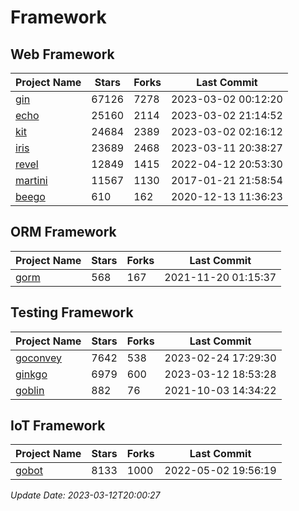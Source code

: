 # Framework

## Web Framework
| Project Name | Stars | Forks | Last Commit |
| ------------ | ----- | ----- | ----------- |
| [gin](https://github.com/gin-gonic/gin) | 67126 | 7278 | 2023-03-02 00:12:20 |
| [echo](https://github.com/labstack/echo) | 25160 | 2114 | 2023-03-02 21:14:52 |
| [kit](https://github.com/go-kit/kit) | 24684 | 2389 | 2023-03-02 02:16:12 |
| [iris](https://github.com/kataras/iris) | 23689 | 2468 | 2023-03-11 20:38:27 |
| [revel](https://github.com/revel/revel) | 12849 | 1415 | 2022-04-12 20:53:30 |
| [martini](https://github.com/go-martini/martini) | 11567 | 1130 | 2017-01-21 21:58:54 |
| [beego](https://github.com/astaxie/beego) | 610 | 162 | 2020-12-13 11:36:23 |

## ORM Framework
| Project Name | Stars | Forks | Last Commit |
| ------------ | ----- | ----- | ----------- |
| [gorm](https://github.com/jinzhu/gorm) | 568 | 167 | 2021-11-20 01:15:37 |

## Testing Framework
| Project Name | Stars | Forks | Last Commit |
| ------------ | ----- | ----- | ----------- |
| [goconvey](https://github.com/smartystreets/goconvey) | 7642 | 538 | 2023-02-24 17:29:30 |
| [ginkgo](https://github.com/onsi/ginkgo) | 6979 | 600 | 2023-03-12 18:53:28 |
| [goblin](https://github.com/franela/goblin) | 882 | 76 | 2021-10-03 14:34:22 |

## IoT Framework
| Project Name | Stars | Forks | Last Commit |
| ------------ | ----- | ----- | ----------- |
| [gobot](https://github.com/hybridgroup/gobot) | 8133 | 1000 | 2022-05-02 19:56:19 |

*Update Date: 2023-03-12T20:00:27*